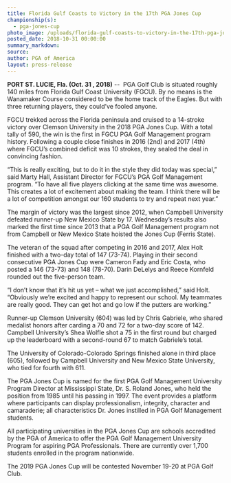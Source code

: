 ```yaml
---
title: Florida Gulf Coasts to Victory in the 17th PGA Jones Cup
championship(s):
  - pga-jones-cup
photo_image: /uploads/florida-gulf-coasts-to-victory-in-the-17th-pga-jones-cup.jpg
posted_date: 2018-10-31 00:00:00
summary_markdown:
source:
author: PGA of America
layout: press-release
---
```


**PORT ST. LUCIE, Fla. (Oct. 31 , 2018)** --&nbsp; PGA Golf Club is situated roughly 140 miles from Florida Gulf Coast University (FGCU). By no means is the Wanamaker Course considered to be the home track of the Eagles. But with three returning players, they could’ve fooled anyone.

FGCU trekked across the Florida peninsula and cruised to a 14-stroke victory over Clemson University in the 2018 PGA Jones Cup. With a total tally of 590, the win is the first in FGCU PGA Golf Management program history. Following a couple close finishes in 2016 (2nd) and 2017 (4th) where FGCU’s combined deficit was 10 strokes, they sealed the deal in convincing fashion.

“This is really exciting, but to do it in the style they did today was special,” said Marty Hall, Assistant Director for FGCU’s PGA Golf Management program. “To have all five players clicking at the same time was awesome. This creates a lot of excitement about making the team. I think there will be a lot of competition amongst our 160 students to try and repeat next year.”

The margin of victory was the largest since 2012, when Campbell University defeated runner-up New Mexico State by 17. Wednesday’s results also marked the first time since 2013 that a PGA Golf Management program not from Campbell or New Mexico State hoisted the Jones Cup (Ferris State).&nbsp;&nbsp;

The veteran of the squad after competing in 2016 and 2017, Alex Holt finished with a two-day total of 147 (73-74). Playing in their second consecutive PGA Jones Cup were Cameron Fady and Eric Costa, who posted a 146 (73-73) and 148 (78-70). Darin DeLelys and Reece Kornfeld rounded out the five-person team.

“I don’t know that it’s hit us yet – what we just accomplished,” said Holt. “Obviously we’re excited and happy to represent our school. My teammates are really good. They can get hot and go low if the putters are working.”

Runner-up Clemson University (604) was led by Chris Gabriele, who shared medalist honors after carding a 70 and 72 for a two-day score of 142. Campbell University’s Shea Wolfle shot a 75 in the first round but charged up the leaderboard with a second-round 67 to match Gabriele’s total.

The University of Colorado-Colorado Springs finished alone in third place (605), followed by Campbell University and New Mexico State University, who tied for fourth with 611.

The PGA Jones Cup is named for the first PGA Golf Management University Program Director at Mississippi State, Dr. S. Roland Jones, who held the position from 1985 until his passing in 1997. The event provides a platform where participants can display professionalism, integrity, character and camaraderie; all characteristics Dr. Jones instilled in PGA Golf Management students.

All participating universities in the PGA Jones Cup are schools accredited by the PGA of America to offer the PGA Golf Management University Program for aspiring PGA Professionals. There are currently over 1,700 students enrolled in the program nationwide.

The 2019 PGA Jones Cup will be contested November 19-20 at PGA Golf Club.
